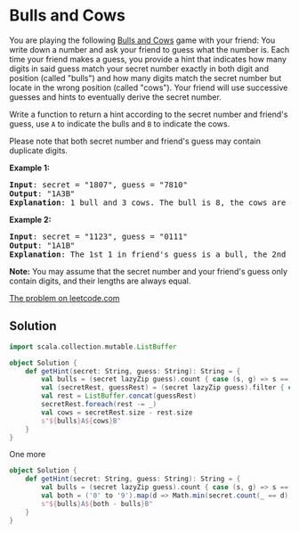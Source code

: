 # Bulls and Cows

You are playing the following [Bulls and
Cows](https://en.wikipedia.org/wiki/Bulls_and_Cows) game with your friend: You
write down a number and ask your friend to guess what the number is. Each time
your friend makes a guess, you provide a hint that indicates how many digits in
said guess match your secret number exactly in both digit and position (called
"bulls") and how many digits match the secret number but locate in the wrong
position (called "cows"). Your friend will use successive guesses and hints to
eventually derive the secret number.

Write a function to return a hint according to the secret number and friend's
guess, use `A` to indicate the bulls and `B` to indicate the cows.

Please note that both secret number and friend's guess may contain duplicate digits.

**Example 1:**
<pre>
<b>Input</b>: secret = "1807", guess = "7810"
<b>Output</b>: "1A3B"
<b>Explanation</b>: 1 bull and 3 cows. The bull is 8, the cows are 0, 1 and 7.
</pre>

**Example 2:**
<pre>
<b>Input</b>: secret = "1123", guess = "0111"
<b>Output</b>: "1A1B"
<b>Explanation</b>: The 1st 1 in friend's guess is a bull, the 2nd or 3rd 1 is a cow.
</pre>

**Note:** You may assume that the secret number and your friend's guess only
contain digits, and their lengths are always equal.

[The problem on leetcode.com](https://leetcode.com/problems/bulls-and-cows/)

## Solution

```scala
import scala.collection.mutable.ListBuffer

object Solution {
    def getHint(secret: String, guess: String): String = {
        val bulls = (secret lazyZip guess).count { case (s, g) => s == g }
        val (secretRest, guessRest) = (secret lazyZip guess).filter { case (s, g) => s != g }.unzip
        val rest = ListBuffer.concat(guessRest)
        secretRest.foreach(rest -= _)
        val cows = secretRest.size - rest.size
        s"${bulls}A${cows}B"
    }
}
```

One more

```scala
object Solution {
    def getHint(secret: String, guess: String): String = {
        val bulls = (secret lazyZip guess).count { case (s, g) => s == g }
        val both = ('0' to '9').map(d => Math.min(secret.count(_ == d), guess.count(_ == d))).sum
        s"${bulls}A${both - bulls}B"
    }
}
```
